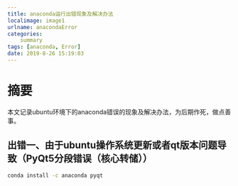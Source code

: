 ```yaml
---
title: anaconda运行出错现象及解决办法
localimage: image1
urlname: anacondaError
categories: 
    summary    
tags: [anaconda, Error]
date: 2019-8-26 15:19:03
---
```


# 摘要

本文记录ubuntu环境下的anaconda错误的现象及解决办法，为后期作死，做点善事。

<!-- more -->

## 出错一、由于ubuntu操作系统更新或者qt版本问题导致（PyQt5分段错误（核心转储））

```bash
conda install -c anaconda pyqt 
```



